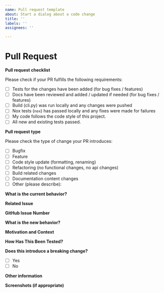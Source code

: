 ```yaml
---
name: Pull request template
about: Start a dialog about a code change
title: ''
labels: ''
assignees: ''

---
```

# Pull Request

**Pull request checklist**

Please check if your PR fulfills the following requirements:
-  [ ]  Tests for the changes have been added (for bug fixes / features)
-  [ ]  Docs have been reviewed and added / updated if needed (for bug fixes / features)
-  [ ]  Build (cli.py) was run locally and any changes were pushed
-  [ ]  Nox tests (`nox`) has passed locally and any fixes were made for failures
-  [ ]  My code follows the code style of this project.
-  [ ]  All new and existing tests passed.

**Pull request type**

<!-- Please try to limit your pull request to one type, submit multiple pull requests if needed. -->

Please check the type of change your PR introduces:
-  [ ]  Bugfix
-  [ ]  Feature
-  [ ]  Code style update (formatting, renaming)
-  [ ]  Refactoring (no functional changes, no api changes)
-  [ ]  Build related changes
-  [ ]  Documentation content changes
-  [ ]  Other (please describe):

**What is the current behavior?**
<!-- Please describe the current behavior that you are modifying, or link to a relevant issue. -->

**Related Issue**
<!--- If suggesting a new feature or change, please discuss it in an issue first -->
<!--- If fixing a bug, there should be an issue describing it with steps to reproduce -->
<!--- Please link to the issue here: -->

**GitHub Issue Number**

**What is the new behavior?**
<!-- Please describe the behavior or changes that are being added by this PR. -->

**Motivation and Context**
<!--- Why is this change required? What problem does it solve? -->

**How Has This Been Tested?**
<!--- Please describe in detail how you tested your changes. -->
<!--- Include details of your testing environment, and the tests you ran to -->
<!--- see how your change affects other areas of the code, etc. -->

**Does this introduce a breaking change?**

-  [ ]  Yes
-  [ ]  No

<!-- If this introduces a breaking change, please describe the impact and migration path for existing applications below. -->

**Other information**

<!-- Any other information that is important to this PR such as screenshots of how the component looks before and after the change. -->
<!--- Provide a general summary of your changes in the Title above -->

**Screenshots (if appropriate)**

